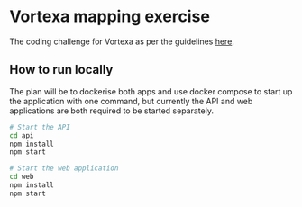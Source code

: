 # Vortexa mapping exercise

The coding challenge for Vortexa as per the guidelines [here](https://github.com/JRGranell/javascript-challenge).

## How to run locally

The plan will be to dockerise both apps and use docker compose to start up the
application with one command, but currently the API and web applications are
both required to be started separately.

```bash
# Start the API
cd api
npm install
npm start

# Start the web application
cd web
npm install
npm start
```
